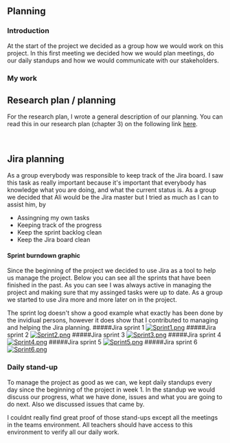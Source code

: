## Planning

### Introduction
At the start of the project we decided as a group how we would work on this project. In this first meeting we decided how we would plan meetings, do our daily standups and how we would communicate with our stakeholders. 


### My work

## Research plan / planning
For the research plan, I wrote a general description of our planning. You can read this in our research plan (chapter 3) on the following link [here](/Evidence/Research%20Project/Research%20plan%20by%20Matt%20V1.pdf).

&nbsp;
## Jira planning
As a group everybody was responsible to keep track of the Jira board. I saw this task as really important because it's important that everybody has knowledge what you are doing, and what the current status is. As a group we decided that Ali would be the Jira master but I tried as much as I can to assist him, 
by 
* Assingning my own tasks
* Keeping track of the progress
* Keep the sprint backlog clean
* Keep the Jira board clean

#### Sprint burndown graphic
Since the beginning of the project we decided to use Jira as a tool to help us manage the project. Below you can see all the sprints that have been finished in the past. As you can see I was always active in managing the project and making sure that my assinged tasks were up to date. As a group we started to use Jira more and more later on in the project. 

The sprint log doesn't show a good example what exactly has been done by the invidiual persons, however it does show that I contributed to managing and helping the Jira planning.
#####Jira sprint 1
[![Sprint1.png](https://i.postimg.cc/256hF4rC/Sprint1.png)](/Evidence/Research%20Project/Jira%20bewijs/Sprint1.png)
#####Jira sprint 2
[![Sprint2.png](https://i.postimg.cc/fytJJKcr/Sprint2.png)](https://postimg.cc/vxyQK5Sr)
#####Jira sprint 3
[![Sprint3.png](https://i.postimg.cc/9FsnktLF/Sprint3.png)](https://postimg.cc/HV4zc5Gf)
#####Jira sprint 4
[![Sprint4.png](https://i.postimg.cc/cC3dq4Gv/Sprint4.png)](https://postimg.cc/m1TvC4D4)
#####Jira sprint 5
[![Sprint5.png](https://i.postimg.cc/dQZCQ2qy/Sprint5.png)](https://postimg.cc/Jtm0PBHr)
#####Jira sprint 6
[![Sprint6.png](https://i.postimg.cc/dtM5JtKJ/Sprint6.png)](https://postimg.cc/CdNGN012)

### Daily stand-up
To manage the project as good as we can, we kept daily standups every day since the beginning of the project in week 1. In the standup we would discuss our progress, what we have done, issues and what you are going to do next. Also we discussed issues that came by. 

I couldnt really find great proof of those stand-ups except all the meetings in the teams environment. All teachers should have access to this environment to verify all our daily work. 